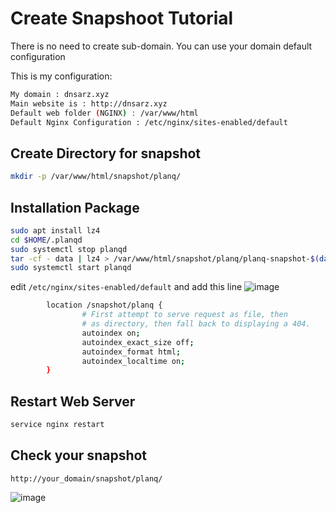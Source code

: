 # Create Snapshoot Tutorial

There is no need to create sub-domain. You can use your domain default configuration

This is my configuration:
```bash
My domain : dnsarz.xyz
Main website is : http://dnsarz.xyz
Default web folder (NGINX) : /var/www/html
Default Nginx Configuration : /etc/nginx/sites-enabled/default
```

## Create Directory for snapshot

```bash
mkdir -p /var/www/html/snapshot/planq/
```
## Installation Package

```bash
sudo apt install lz4
cd $HOME/.planqd
sudo systemctl stop planqd
tar -cf - data | lz4 > /var/www/html/snapshot/planq/planq-snapshot-$(date +%Y%m%d).tar.lz4
sudo systemctl start planqd
```

edit `/etc/nginx/sites-enabled/default` and add this line
![image](https://user-images.githubusercontent.com/16186519/215653837-795b5ea2-467b-476f-b231-5b7d8178b5c4.png)

```bash
        location /snapshot/planq {
                # First attempt to serve request as file, then
                # as directory, then fall back to displaying a 404.
                autoindex on;
                autoindex_exact_size off;
                autoindex_format html;
                autoindex_localtime on;
        }
```


## Restart Web Server

```bash
service nginx restart

```

## Check your snapshot
```
http://your_domain/snapshot/planq/ 
```
![image](https://user-images.githubusercontent.com/16186519/215654319-5c840516-6b64-4f55-aec3-55be8afa21e5.png)
